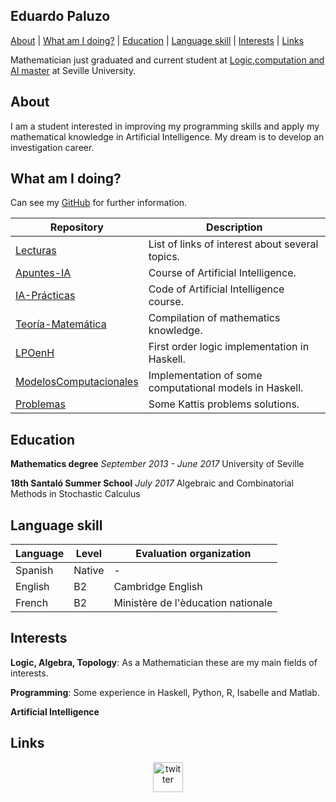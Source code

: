 ## Eduardo Paluzo

[About](#about) | [What am I doing?](#what-am-i-doing) | [Education](#education) | [Language skill](#language-skill) | [Interests](#interests) | [Links](#links)


Mathematician just graduated and current student at [Logic,computation and AI master](http://master.cs.us.es/Máster_Universitario_en_Lógica,_Computación_e_Inteligencia_Artificial) at Seville University.

## About

I am a student interested in improving my programming skills and apply my mathematical knowledge in Artificial Intelligence. My dream is to develop
an investigation career. 

## What am I doing?

Can see my [GitHub](https://github.com/EduPH?tab=repositories) for further information.

| Repository | Description | 
|---             |---     |
|[Lecturas](https://github.com/EduPH/Lecturas) | List of links of interest about several topics. |
|[Apuntes-IA](https://github.com/EduPH/Apuntes-IA) | Course of Artificial Intelligence. |
|[IA-Prácticas](https://github.com/EduPH/IA-Practicas) | Code of Artificial Intelligence course. |
|[Teoría-Matemática](https://github.com/EduPH/Teoria-Matematica) | Compilation of mathematics knowledge. |
|[LPOenH](https://github.com/EduPH/LPOenH) | First order logic implementation in Haskell. |
|[ModelosComputacionales](https://github.com/EduPH/ModelosComputacionales) | Implementation of some computational models in Haskell. |
|[Problemas](https://github.com/EduPH/Problemas) | Some Kattis problems solutions.|

## Education

**Mathematics degree** *September 2013 - June 2017*
University of Seville

**18th Santaló Summer School** *July 2017*
Algebraic and Combinatorial Methods in Stochastic Calculus

## Language skill

| Language  | Level | Evaluation organization |
|---             |---     |---                                 |
| Spanish     | Native | - |
| English   | B2 | Cambridge English |
| French    | B2 | Ministère de l'èducation nationale |

## Interests
 **Logic, Algebra, Topology**: As a Mathematician these are my main fields of interests.
 
 **Programming**: Some experience in Haskell, Python, R, Isabelle and Matlab.
 
 **Artificial Intelligence**

## Links

<p align="center">
<a href="https://twitter.com/epaluzohidalgo">
<img src="http://icon-icons.com/icons2/642/PNG/512/twitter_2_icon-icons.com_59206.png" alt="twitter" hspace="50" height="48" width="48"></a>
</p>
